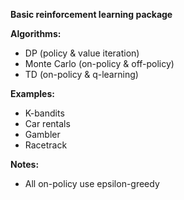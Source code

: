 **Basic reinforcement learning package**

**Algorithms:**
- DP (policy & value iteration)
- Monte Carlo (on-policy & off-policy)
- TD (on-policy & q-learning)

**Examples:**
- K-bandits
- Car rentals
- Gambler
- Racetrack

**Notes:**
- All on-policy use epsilon-greedy
